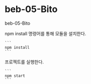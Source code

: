 # beb-05-Bito
beb-05-Bito
 
 
 npm install 명령어를 통해 모듈을 설치한다.

    ```
    npm install
    ```

 프로젝트를 실행한다.

    ```
    npm start
    ```